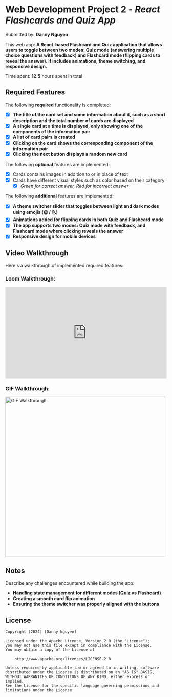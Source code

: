 # Web Development Project 2 - _React Flashcards and Quiz App_

Submitted by: **Danny Nguyen**

This web app: **A React-based Flashcard and Quiz application that allows users to toggle between two modes: Quiz mode (answering multiple choice questions with feedback) and Flashcard mode (flipping cards to reveal the answer). It includes animations, theme switching, and responsive design.**

Time spent: **12.5** hours spent in total

## Required Features

The following **required** functionality is completed:

- [x] **The title of the card set and some information about it, such as a short description and the total number of cards are displayed**
- [x] **A single card at a time is displayed, only showing one of the components of the information pair**
- [x] **A list of card pairs is created**
- [x] **Clicking on the card shows the corresponding component of the information pair**
- [x] **Clicking the next button displays a random new card**

The following **optional** features are implemented:

- [x] Cards contains images in addition to or in place of text
- [x] Cards have different visual styles such as color based on their category
  - [x] _Green for correct answer, Red for incorrect answer_

The following **additional** features are implemented:

- [x] **A theme switcher slider that toggles between light and dark modes using emojis (🌞 / 🌜)**
- [x] **Animations added for flipping cards in both Quiz and Flashcard mode**
- [x] **The app supports two modes: Quiz mode with feedback, and Flashcard mode where clicking reveals the answer**
- [x] **Responsive design for mobile devices**

## Video Walkthrough

Here's a walkthrough of implemented required features:

### Loom Walkthrough:

<div style="position: relative; padding-bottom: 56.25%; height: 0;"><iframe src="https://www.loom.com/embed/1a8029c5601c433887b98b52a951c945?sid=7b63eb56-c2b4-44de-900b-7506f7fbeb5f" frameborder="0" webkitallowfullscreen mozallowfullscreen allowfullscreen style="position: absolute; top: 0; left: 0; width: 100%; height: 100%;"></iframe></div>

### GIF Walkthrough:

<img src="https://i.imgur.com/gSiEljC.gif" title="Video Walkthrough" width="500" alt="GIF Walkthrough" />

## Notes

Describe any challenges encountered while building the app:

- **Handling state management for different modes (Quiz vs Flashcard)**
- **Creating a smooth card flip animation**
- **Ensuring the theme switcher was properly aligned with the buttons**

## License

    Copyright [2024] [Danny Nguyen]

    Licensed under the Apache License, Version 2.0 (the "License");
    you may not use this file except in compliance with the License.
    You may obtain a copy of the License at

        http://www.apache.org/licenses/LICENSE-2.0

    Unless required by applicable law or agreed to in writing, software
    distributed under the License is distributed on an "AS IS" BASIS,
    WITHOUT WARRANTIES OR CONDITIONS OF ANY KIND, either express or implied.
    See the License for the specific language governing permissions and
    limitations under the License.
